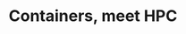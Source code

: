 ---
layout: post
title: "Containers, meet HPC"
description: "Some background and speculation about the potential value and caveats of using containers in a High-Performance Computing (HPC) context…"
summary: "Some background and speculation about the potential value and caveats of using containers in a High-Performance Computing (HPC) context…"
img: "https://miro.medium.com/max/770/1*UWxC5K8z4NgoMvGv3KEaYQ.png"
tags: [containers,hpc]
redirect_to: https://medium.com/@ople/containers-meet-hpc-2aab7aa2d54a#.b23izdadz
---
